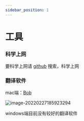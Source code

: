 ```yaml
---
sidebar_position: 1
---
```


# 工具

### 科学上网

要科学上网请 [github](https://github.com/search?q=%E7%A7%91%E5%AD%A6%E4%B8%8A%E7%BD%91) 搜索，科学上网

### 翻译软件

mac端：[Bob](https://www.macwk.com/soft/bob)

![image-20220227185923294](https://gitee.com/nahaohao/pic-upload/raw/master/img/image-20220227185923294.png)



windows端目前没有较好的翻译软件

